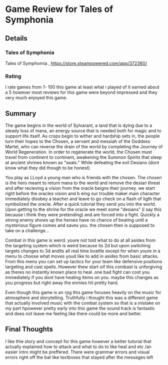 # Game Review for Tales of Symphonia

## Details

### Tales of Symphonia
Tales of Symphomia , https://store.steampowered.com/app/372360/

### Rating
I rate games from 1- 100 this game at least what i played of it earned about a 5 
however most reviews for this game were beyond impressed and they very much enjoyed this game.

## Summary
The game begins in the world of Sylvarant, a land that is dying due to a steady loss of mana, an energy source that is needed both for magic and to support life itself. As crops begin to wither and hardship sets in, the people turn their hopes to the Chosen, a servant and messiah of the Goddess Martel, who can reverse the drain of the world by completing the Journey of World Regeneration. In order to regenerate the world, the Chosen must travel from continent to continent, awakening the Summon Spirits that sleep at ancient shrines known as "seals." While defeating the evil Desians (dont know what they did though to be honest)

You play as LLoyd a young man who is friends with the chosen. The chosen is the hero meant to return mana to the world and remove the desian threat and after recieving a vision from the oracle beigns their journey. we start right before the oracles vision and b eing our trouble maker main character immediately disobey a teacher and leave to go check on a flash of ligth that symbolized the oracle. After a quick tutorial they send you into the world. Upon getting to the shrine for the oracle we meet some "desians" (i say this because i think they were pretending) and are forced into a fight. Quickly a strong enemy shows up the heroes have no chance of beating until a mysterious figure comes and saves you. the chosen then is supposed to take on a challenge...

Combat in this game is weird. youre not told what to do at all asides from the targeting system which is weird because its 2d but upon switching targets changes to 3d andits all real time bvattle except for when youre in a menu to choose what moves youd like to add in asides from basic attacks. From this menu you can set up tactics for your team like defensive positions targeting and cast spells. However thew start oif this combast is unforgiving as theres no instantly known place to heal. one bad fight can cost you immediately if you dont have healing items on you. maybe this changes as you progress but right away the enmies hit pretty hard.

Even though this game is an rpg this game focuses heavily on the music for atmosphere and storytelling. Truthfully i thought this was a different game that actually involved music with the combat system so that is a mistake on my part hpowever pretty early into this game the sound track is fantastic and does not leave me feeling like there could be more and better. 

## Final Thoughts
I like thie story and concept for this game however a better tutorial that actually explained how to attack and what to do to like heal and etc /an  easier intro might be preffered. There were grammar errors and visual errors right off the bat like textboxes that stayed after the messages left 

